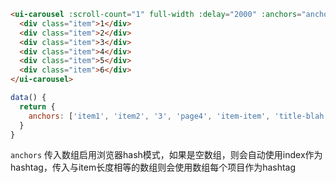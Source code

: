 <carousel-anchor2></carousel-anchor2>


```html
<ui-carousel :scroll-count="1" full-width :delay="2000" :anchors="anchors" nav-style="arrow">
  <div class="item">1</div>
  <div class="item">2</div>
  <div class="item">3</div>
  <div class="item">4</div>
  <div class="item">5</div>
  <div class="item">6</div>
</ui-carousel>
```

```javascript
data() {
  return {
    anchors: ['item1', 'item2', '3', 'page4', 'item-item', 'title-blah']
  }
}
````


`anchors` 传入数组启用浏览器hash模式，如果是空数组，则会自动使用index作为hashtag，传入与item长度相等的数组则会使用数组每个项目作为hashtag